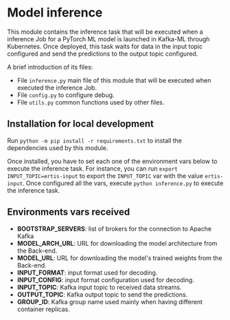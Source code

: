 # Model inference

This module contains the inference task that will be executed when a inference Job for a PyTorch ML model is launched in Kafka-ML through Kubernetes. Once deployed, this task waits for data in the input topic configured and send the predictions to the output topic configured.

A brief introduction of its files:
- File `inference.py` main file of this module that will be executed when executed the inference Job.
- File `config.py` to configure debug.
- File `utils.py` common functions used by other files.

## Installation for local development
Run `python -m pip install -r requirements.txt` to install the dependencies used by this module. 

Once installed, you have to set each one of the environment vars below to execute the inference task. For instance, you can run `export INPUT_TOPIC=ertis-input` to export the `INPUT_TOPIC` var with the value `ertis-input`. Once configured all the vars, execute `python inference.py` to execute the inference task.

## Environments vars received

- **BOOTSTRAP_SERVERS**: list of brokers for the connection to Apache Kafka
- **MODEL_ARCH_URL**: URL for downloading the model architecture from the Back-end.
- **MODEL_URL**: URL for downloading the model's trained weights from the Back-end.
- **INPUT_FORMAT**: input format used for decoding.
- **INPUT_CONFIG**: input format configuration used for decoding.
- **INPUT_TOPIC**: Kafka input topic to received data streams.
- **OUTPUT_TOPIC**: Kafka output topic to send the predictions.
- **GROUP_ID**: Kafka group name used mainly when having different container replicas.
